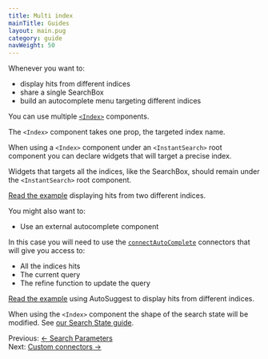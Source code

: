 ```yaml
---
title: Multi index
mainTitle: Guides
layout: main.pug
category: guide
navWeight: 50
---
```


Whenever you want to:

* display hits from different indices
* share a single SearchBox
* build an autocomplete menu targeting different indices

You can use multiple [`<Index>`](widgets/<Index>.html) components.

The `<Index>` component takes one prop, the targeted index name.

When using a `<Index>` component under an `<InstantSearch>` root component you can declare widgets that will target a precise index.

Widgets that targets all the indices, like the SearchBox, should remain under the `<InstantSearch>` root component.

[Read the example](https://github.com/algolia/react-instantsearch/tree/master/examples/multi-index) displaying hits from two different indices.

You might also want to:

* Use an external autocomplete component

In this case you will need to use the [`connectAutoComplete`](connectors/connectAutoComplete.html) connectors that will give you access to:

* All the indices hits
* The current query
* The refine function to update the query

[Read the example](https://github.com/algolia/react-instantsearch/blob/master/examples/autocomplete/src/App-Multi-Index.js) using AutoSuggest to display hits from different indices.

When using the `<Index>` component the shape of the search state will be modified. See
[our Search State guide](guide/Search_state.html).

<div class="guide-nav">
    <div class="guide-nav-left">
        Previous: <a href="guide/Search_parameters.html">← Search Parameters</a>
    </div>
    <div class="guide-nav-right">
        Next: <a href="guide/Custom_connectors.html">Custom connectors →</a>
    </div>
</div>
